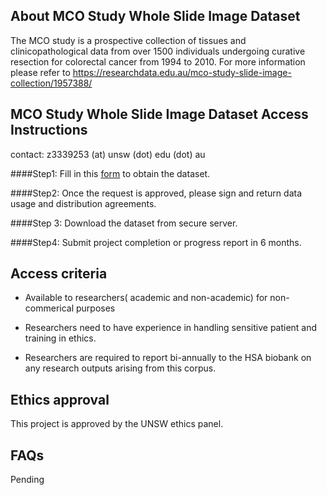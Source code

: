 ## About MCO Study Whole Slide Image Dataset

The MCO study is a prospective collection of tissues and clinicopathological data from over 1500 individuals undergoing curative resection for colorectal cancer from 1994 to 2010. For more information please refer to https://researchdata.edu.au/mco-study-slide-image-collection/1957388/


## MCO Study Whole Slide Image Dataset Access Instructions

contact: z3339253 (at) unsw (dot) edu  (dot) au

####Step1: Fill in this [form](https://forms.office.com/Pages/ResponsePage.aspx?id=pM_2PxXn20i44Qhnufn7o9BeeOC_8jxNuJQ2lgxVdtdUNVdHNFpZVjNRUzVIOTk4QkpHOFAxUDROUS4u) to obtain the dataset. 	

####Step2: Once the request is approved, please sign and return data usage and distribution agreements.

####Step 3: Download the dataset from secure server.

####Step4: Submit project completion or progress report in 6 months. 

## Access criteria

- Available to researchers( academic and non-academic) for non-commerical purposes

- Researchers need to have experience in handling sensitive patient and training in ethics. 

- Researchers are required to report bi-annually to the HSA biobank on any research outputs arising from this corpus. 

## Ethics approval

This project is approved by the UNSW ethics panel. 

## FAQs

Pending
